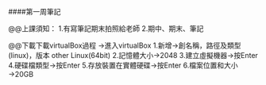 ####第一周筆記

@@上課須知：
  1.有寫筆記期末拍照給老師
  2.期中、期末、筆記
 
 @@下載下載virtualBox過程
    →進入virtualBox
      1.新增→創名稱，路徑及類型(linux)，版本 other Linux(64bit)
      2.記憶體大小→2048
      3.建立虛擬機器→按Enter
      4.硬碟檔類型→按Enter
      5.存放裝置在實體硬碟→按Enter
      6.檔案位置和大小→20GB
 
 

